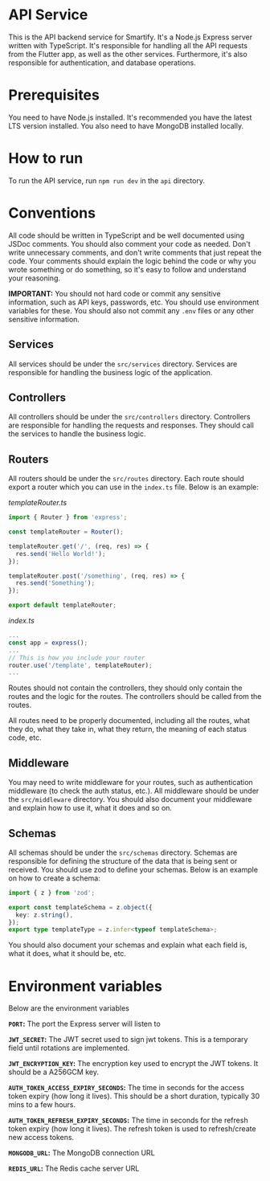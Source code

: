 # API Service

This is the API backend service for Smartify. It's a Node.js Express server written with TypeScript. It's responsible for handling all the API requests from the Flutter app, as well as the other services. Furthermore, it's also responsible for authentication, and database operations.

# Prerequisites

You need to have Node.js installed. It's recommended you have the latest LTS version installed. You also need to have MongoDB installed locally.

# How to run

To run the API service, run `npm run dev` in the `api` directory.

# Conventions

All code should be written in TypeScript and be well documented using JSDoc comments. You should also comment your code as needed. Don't write unnecessary comments, and don't write comments that just repeat the code. Your comments should explain the logic behind the code or why you wrote something or do something, so it's easy to follow and understand your reasoning.

**IMPORTANT:** You should not hard code or commit any sensitive information, such as API keys, passwords, etc. You should use environment variables for these. You should also not commit any `.env` files or any other sensitive information.

## Services

All services should be under the `src/services` directory. Services are responsible for handling the business logic of the application.

## Controllers

All controllers should be under the `src/controllers` directory. Controllers are responsible for handling the requests and responses. They should call the services to handle the business logic.

## Routers

All routers should be under the `src/routes` directory. Each route should export a router which you can use in the `index.ts` file. Below is an example:

_templateRouter.ts_

```typescript
import { Router } from 'express';

const templateRouter = Router();

templateRouter.get('/', (req, res) => {
  res.send('Hello World!');
});

templateRouter.post('/something', (req, res) => {
  res.send('Something');
});

export default templateRouter;
```

_index.ts_

```typescript
...
const app = express();
...
// This is how you include your router
router.use('/template', templateRouter);
...
```

Routes should not contain the controllers, they should only contain the routes and the logic for the routes. The controllers should be called from the routes.

All routes need to be properly documented, including all the routes, what they do, what they take in, what they return, the meaning of each status code, etc.

## Middleware

You may need to write middleware for your routes, such as authentication middleware (to check the auth status, etc.). All middleware should be under the `src/middleware` directory. You should also document your middleware and explain how to use it, what it does and so on.

## Schemas

All schemas should be under the `src/schemas` directory. Schemas are responsible for defining the structure of the data that is being sent or received. You should use zod to define your schemas. Below is an example on how to create a schema:

```typescript
import { z } from 'zod';

export const templateSchema = z.object({
  key: z.string(),
});
export type templateType = z.infer<typeof templateSchema>;
```

You should also document your schemas and explain what each field is, what it does, what it should be, etc.

# Environment variables

Below are the environment variables

**`PORT`:** The port the Express server will listen to

**`JWT_SECRET`:** The JWT secret used to sign jwt tokens. This is a temporary
field until rotations are implemented.

**`JWT_ENCRYPTION_KEY`:** The encryption key used to encrypt the JWT tokens. It should be a A256GCM key.

**`AUTH_TOKEN_ACCESS_EXPIRY_SECONDS`:** The time in seconds for the access token expiry (how long it lives). This should be a short duration, typically 30 mins to a few hours.

**`AUTH_TOKEN_REFRESH_EXPIRY_SECONDS`:** The time in seconds for the refresh token expiry (how long it lives). The refresh token is used to refresh/create new access tokens.

**`MONGODB_URL`:** The MongoDB connection URL

**`REDIS_URL`:** The Redis cache server URL
